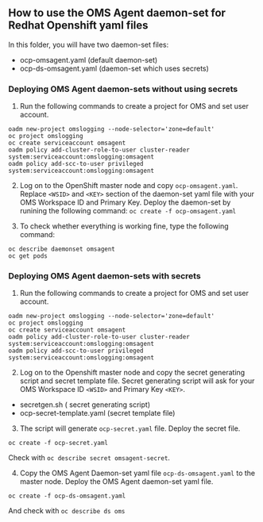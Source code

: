 ## How to use the OMS Agent daemon-set for Redhat Openshift yaml files

In this folder, you will have two daemon-set files: 
- ocp-omsagent.yaml (default daemon-set)
- ocp-ds-omsagent.yaml (daemon-set which uses secrets)

### Deploying OMS Agent daemon-sets without using secrets

1. Run the following commands to create a project for OMS and set user account. 

```
oadm new-project omslogging --node-selector='zone=default'
oc project omslogging
oc create serviceaccount omsagent
oadm policy add-cluster-role-to-user cluster-reader system:serviceaccount:omslogging:omsagent
oadm policy add-scc-to-user privileged system:serviceaccount:omslogging:omsagent
```

2. Log on to the OpenShift master node and copy `ocp-omsagent.yaml`. Replace `<WSID>` and `<KEY>` section of the daemon-set yaml file with your OMS Workspace ID and Primary Key. Deploy the daemon-set by runining the following command:
``` oc create -f ocp-omsagent.yaml ```

3. To check whether everything is working fine, type the following command: 
``` 
oc describe daemonset omsagent
oc get pods
```

### Deploying OMS Agent daemon-sets with secrets

1. Run the following commands to create a project for OMS and set user account. 

```
oadm new-project omslogging --node-selector='zone=default'
oc project omslogging
oc create serviceaccount omsagent
oadm policy add-cluster-role-to-user cluster-reader system:serviceaccount:omslogging:omsagent
oadm policy add-scc-to-user privileged system:serviceaccount:omslogging:omsagent
```

2. Log on to the Openshift master node and copy the secret generating script and secret template file. Secret generating script will ask for your OMS Workspace ID `<WSID>` and Primary Key `<KEY>`. 
- secretgen.sh ( secret generating script) 
- ocp-secret-template.yaml (secret template file)

3. The script will generate `ocp-secret.yaml` file. Deploy the secret file. 
```
oc create -f ocp-secret.yaml
```

Check with ``` oc describe secret omsagent-secret ```. 

4. Copy the OMS Agent Daemon-set yaml file `ocp-ds-omsagent.yaml` to the master node. Deploy the OMS Agent daemon-set yaml file. 
``` 
oc create -f ocp-ds-omsagent.yaml
```
And check with ``` oc describe ds oms ```
